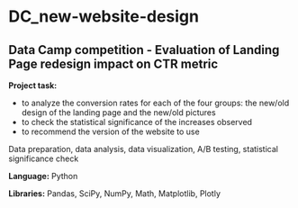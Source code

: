 # DC_new-website-design

## Data Camp competition - Evaluation of Landing Page redesign impact on CTR metric

**Project task:** 
* to analyze the conversion rates for each of the four groups: the new/old design of the landing page and the new/old pictures
* to check the statistical significance of the increases observed
* to recommend the version of the website to use

Data preparation, data analysis, data visualization, A/B testing, statistical significance check

**Language:** Python

**Libraries:** Pandas, SciPy, NumPy, Math, Matplotlib, Plotly
